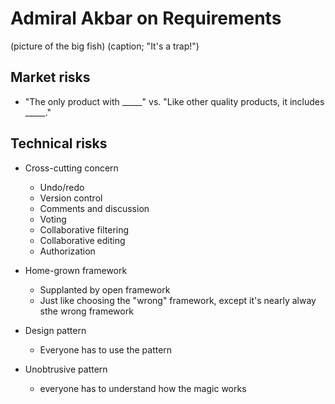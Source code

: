 Admiral Akbar on Requirements
===

(picture of the big fish)
(caption; "It's a trap!")

Market risks
---

* "The only product with \_\_\_\_\_" vs. "Like other quality products, it includes \_\_\_\_\_."

Technical risks
---

* Cross-cutting concern
  * Undo/redo
  * Version control
  * Comments and discussion
  * Voting
  * Collaborative filtering
  * Collaborative editing
  * Authorization
  
* Home-grown framework
  * Supplanted by open framework
  * Just like choosing the "wrong" framework, except it's nearly alway sthe wrong framework

* Design pattern
  * Everyone has to use the pattern
  
* Unobtrusive pattern
  * everyone has to understand how the magic works